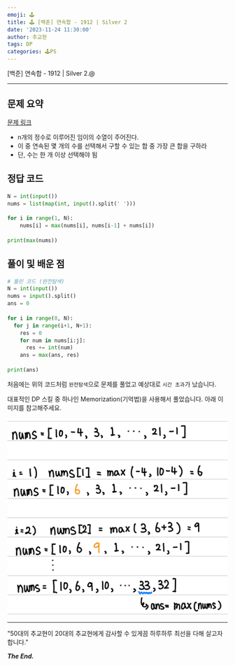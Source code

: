 ```yaml
---
emoji: 🕹️
title: 🕹️ [백준] 연속합 - 1912 | Silver 2
date: '2023-11-24 11:30:00'
author: 추교현
tags: DP
categories: 🕹️PS
---
```


[백준] 연속합 - 1912 | Silver 2.@

---

## 문제 요약

[문제 링크](https://www.acmicpc.net/problem/1912)

- n개의 정수로 이루어진 임이의 수열이 주어진다.
- 이 중 연속된 몇 개의 수를 선택해서 구할 수 있는 합 중 가장 큰 합을 구하라
- 단, 수는 한 개 이상 선택해야 됨

## 정답 코드

```python
N = int(input())
nums = list(map(int, input().split(' ')))

for i in range(1, N):
    nums[i] = max(nums[i], nums[i-1] + nums[i])

print(max(nums))
```

## 풀이 및 배운 점

```python
# 틀린 코드 (완전탐색)
N = int(input())
nums = input().split()
ans = 0

for i in range(0, N):
  for j in range(i+1, N+1):
    res = 0
    for num in nums[i:j]:
      res += int(num)
    ans = max(ans, res)

print(ans)
```

처음에는 위의 코드처럼 `완전탐색`으로 문제를 풀었고 예상대로 `시간 초과`가 났습니다.

대표적인 DP 스킬 중 하나인 Memorization(기억법)을 사용해서 풀었습니다. 아래 이미지를 참고해주세요.

![boj-1912-1.jpeg](boj-1912-1.jpeg)

---

"50대의 추교현이 20대의 추교현에게 감사할 수 있게끔 하루하루 최선을 다해 살고자 합니다."

**_The End._**
